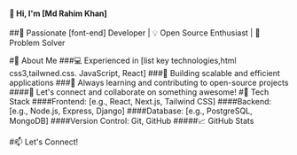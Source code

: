 #### 👋 Hi, I'm [Md Rahim Khan]
##🚀 Passionate [font-end] Developer | 💡 Open Source Enthusiast | 🎯 Problem Solver

#📌 About Me
###💻 Experienced in [list key technologies,html css3,tailwned.css. JavaScript, React]
###🚀 Building scalable and efficient applications
###🎯 Always learning and contributing to open-source projects
####💬 Let's connect and collaborate on something awesome!
#🔧 Tech Stack
####Frontend: [e.g., React, Next.js, Tailwind CSS]
####Backend: [e.g., Node.js, Express, Django]
####Database: [e.g., PostgreSQL, MongoDB]
####Version Control: Git, GitHub
#####📈 GitHub Stats

#📫 Let's Connect!
